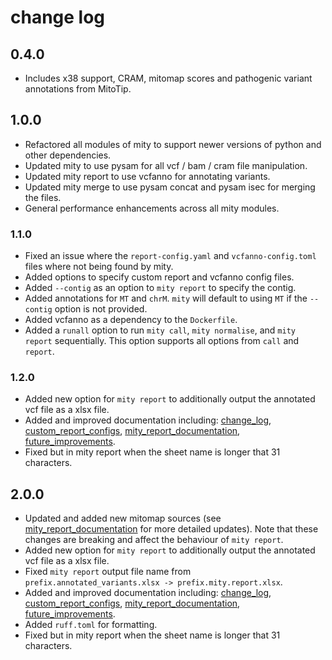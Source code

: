 # change log

## 0.4.0

- Includes x38 support, CRAM, mitomap scores and pathogenic variant annotations from MitoTip.

## 1.0.0

- Refactored all modules of mity to support newer versions of python and other dependencies.
- Updated mity to use pysam for all vcf / bam / cram file manipulation.
- Updated mity report to use vcfanno for annotating variants.
- Updated mity merge to use pysam concat and pysam isec for merging the files.
- General performance enhancements across all mity modules.

### 1.1.0

- Fixed an issue where the `report-config.yaml` and `vcfanno-config.toml` files where not being found by mity.
- Added options to specify custom report and vcfanno config files.
- Added `--contig` as an option to `mity report` to specify the contig.
- Added annotations for `MT` and `chrM`. `mity` will default to using `MT` if the `--contig` option is not provided.
- Added vcfanno as a dependency to the `Dockerfile`.
- Added a `runall` option to run `mity call`, `mity normalise`, and `mity report` sequentially. This option supports all options from `call` and `report`.

### 1.2.0

- Added new option for `mity report` to additionally output the annotated vcf file as a xlsx file.
- Added and improved documentation including: [change_log](./change_log.md), [custom_report_configs](./custom_report_configs.md), [mity_report_documentation](./mity_report_documentation.md), [future_improvements](./future_improvements.md).
- Fixed but in mity report when the sheet name is longer that 31 characters.

## 2.0.0

- Updated and added new mitomap sources (see [mity_report_documentation](./mity_report_documentation.md) for more detailed updates). Note that these changes are breaking and affect the behaviour of `mity report`.
- Added new option for `mity report` to additionally output the annotated vcf file as a xlsx file.
- Fixed `mity report` output file name from `prefix.annotated_variants.xlsx -> prefix.mity.report.xlsx`.
- Added and improved documentation including: [change_log](./change_log.md), [custom_report_configs](./custom_report_configs.md), [mity_report_documentation](./mity_report_documentation.md), [future_improvements](./future_improvements.md).
- Added `ruff.toml` for formatting.
- Fixed but in mity report when the sheet name is longer that 31 characters.
